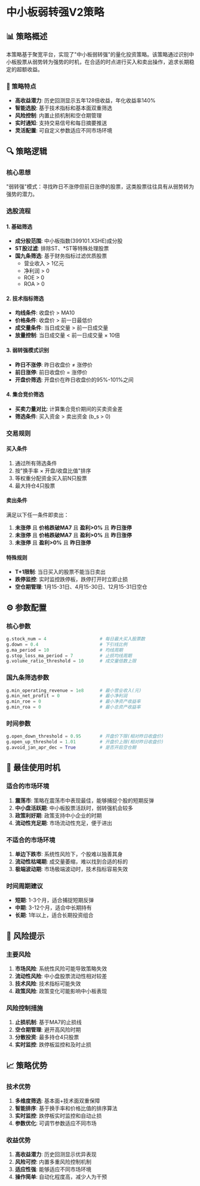 # 中小板弱转强V2策略

## 📊 策略概述

本策略基于聚宽平台，实现了"中小板弱转强"的量化投资策略。该策略通过识别中小板股票从弱势转为强势的时机，在合适的时点进行买入和卖出操作，追求长期稳定的超额收益。

### 🎯 策略特点

- **高收益潜力**: 历史回测显示五年128倍收益，年化收益率140%
- **智能选股**: 基于技术指标和基本面双重筛选
- **风险控制**: 内置止损机制和空仓期管理
- **实时通知**: 支持交易信号和每日摘要推送
- **灵活配置**: 可自定义参数适应不同市场环境

## 🔍 策略逻辑

### 核心思想
"弱转强"模式：寻找昨日不涨停但前日涨停的股票，这类股票往往具有从弱势转为强势的潜力。

### 选股流程

#### 1. 基础筛选
- **成分股范围**: 中小板指数(399101.XSHE)成分股
- **ST股过滤**: 排除ST、*ST等特殊处理股票
- **国九条筛选**: 基于财务指标过滤优质股票
  - 营业收入 > 1亿元
  - 净利润 > 0
  - ROE > 0
  - ROA > 0

#### 2. 技术指标筛选
- **均线条件**: 收盘价 > MA10
- **价格条件**: 收盘价 > 前一日最低价
- **成交量条件**: 当日成交量 > 前一日成交量
- **放量控制**: 当日成交量 < 前一日成交量 × 10倍

#### 3. 弱转强模式识别
- **昨日不涨停**: 昨日收盘价 ≠ 涨停价
- **前日涨停**: 前日收盘价 = 涨停价
- **开盘价筛选**: 开盘价在昨日收盘价的95%-101%之间

#### 4. 集合竞价筛选
- **买卖力量对比**: 计算集合竞价期间的买卖资金差
- **筛选条件**: 买入资金 > 卖出资金 (b_s > 0)

### 交易规则

#### 买入条件
1. 通过所有筛选条件
2. 按"换手率 × 开盘/收盘比值"排序
3. 等权重分配资金买入前N只股票
4. 最大持仓4只股票

#### 卖出条件
满足以下任一条件即卖出：
1. **未涨停** 且 **价格跌破MA7** 且 **盈利>0%** 且 **昨日涨停**
2. **未涨停** 且 **价格跌破MA7** 且 **盈利>0%** 且 **昨日涨停**
3. **未涨停** 且 **盈利>0%** 且 **昨日涨停**

#### 特殊规则
- **T+1限制**: 当日买入的股票不能当日卖出
- **跌停监控**: 实时监控跌停板，跌停打开时立即止损
- **空仓期管理**: 1月15-31日、4月15-30日、12月15-31日空仓

## ⚙️ 参数配置

### 核心参数
```python
g.stock_num = 4                    # 每日最大买入股票数
g.down = 0.4                       # 下引线比例
g.ma_period = 10                   # 均线周期
g.stop_loss_ma_period = 7          # 止损均线周期
g.volume_ratio_threshold = 10      # 成交量倍数上限
```

### 国九条筛选参数
```python
g.min_operating_revenue = 1e8      # 最小营业收入(元)
g.min_net_profit = 0               # 最小净利润
g.min_roe = 0                      # 最小净资产收益率
g.min_roa = 0                      # 最小总资产收益率
```

### 时间参数
```python
g.open_down_threshold = 0.95       # 开盘价下限(相对昨日收盘价)
g.open_up_threshold = 1.01         # 开盘价上限(相对昨日收盘价)
g.avoid_jan_apr_dec = True         # 是否开启空仓期
```

## 📅 最佳使用时机

### 适合的市场环境
1. **震荡市**: 策略在震荡市中表现最佳，能够捕捉个股的短期反弹
2. **中小盘活跃期**: 中小板股票活跃时，弱转强机会较多
3. **政策利好期**: 政策支持中小企业的时期
4. **流动性充足期**: 市场流动性充足，便于进出

### 不适合的市场环境
1. **单边下跌市**: 系统性风险下，个股难以独善其身
2. **流动性枯竭期**: 成交量萎缩，难以找到合适的标的
3. **极端波动期**: 市场极端波动时，技术指标容易失效

### 时间周期建议
- **短期**: 1-3个月，适合捕捉短期反弹
- **中期**: 3-12个月，适合中长期持有
- **长期**: 1年以上，适合长期投资组合

## 🚨 风险提示

### 主要风险
1. **市场风险**: 系统性风险可能导致策略失效
2. **流动性风险**: 中小盘股票流动性相对较差
3. **技术风险**: 技术指标可能失效
4. **政策风险**: 政策变化可能影响中小板表现

### 风险控制措施
1. **止损机制**: 基于MA7的止损线
2. **空仓期管理**: 避开高风险时期
3. **分散投资**: 最多持仓4只股票
4. **实时监控**: 跌停板监控和及时止损

## 📈 策略优势

### 技术优势
1. **多维度筛选**: 基本面+技术面双重保障
2. **智能排序**: 基于换手率和价格比值的排序算法
3. **实时监控**: 跌停板实时监控和自动止损
4. **参数优化**: 可调节参数适应不同市场

### 收益优势
1. **高收益潜力**: 历史回测显示优异表现
2. **风险可控**: 内置多重风险控制机制
3. **适应性强**: 能够适应不同市场环境
4. **操作简单**: 自动化程度高，减少人为干预